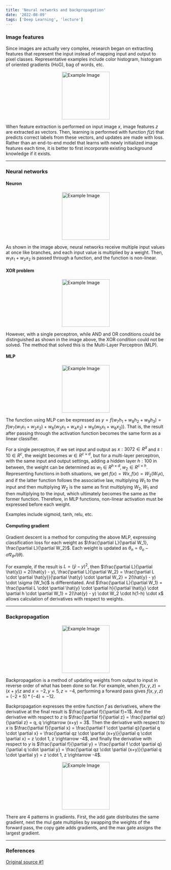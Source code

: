```yaml
---
title: 'Neural networks and backpropagation'
date: '2022-08-09'
tags: ['Deep Learning', 'lecture']
---
```


### Image features

Since images are actually very complex, research began on extracting features that represent the input instead of mapping input and output to pixel classes. Representative examples include color histogram, histogram of oriented gradients (HoG), bag of words, etc.

<img src="https://miro.medium.com/max/800/0*sQzmiOf8Yb_18HX1.png" alt="Example Image" style="display: block; margin: 0 auto; height:150;" />

When feature extraction is performed on input image $x$, image features $z$ are extracted as vectors. Then, learning is performed with function $f(z)$ that predicts correct labels from these vectors, and updates are made with loss. Rather than an end-to-end model that learns with newly initialized image features each time, it is better to first incorporate existing background knowledge if it exists.

---

### Neural networks

#### Neuron

<img src="https://mblogthumb-phinf.pstatic.net/MjAxODEyMjBfMTkw/MDAxNTQ1Mjc5Nzc3NzIx.yM3u7h0fhk0D94uYngVRHpkiwEcQqsJh5kRhO1cUnf0g.ibIVrMGKL7NKCkTEjBIzJli4lpXNb0dPrYPjaRlkdGUg.PNG.ucbsong/neuron_perceptron.png?type=w800" alt="Example Image" style="display: block; margin: 0 auto; height:150;" />

As shown in the image above, neural networks receive multiple input values at once like branches, and each input value is multiplied by a weight. Then, $w_1 x_1 + w_2 x_2$ is passed through a function, and the function is non-linear.

#### XOR problem

<img src="https://blog.kakaocdn.net/dna/NalwG/btqxdrzsQAV/AAAAAAAAAAAAAAAAAAAAALcupiEZlPlneT1Ns3tgkQf_ZlAVgf17M7v_yjjOU7rS/img.png?credential=yqXZFxpELC7KVnFOS48ylbz2pIh7yKj8&expires=1761922799&allow_ip=&allow_referer=&signature=KwIb3lRGhON%2B%2B44WWwnEbIvQ708%3D" alt="Example Image" style="display: block; margin: 0 auto; height:150;" />

However, with a single perceptron, while AND and OR conditions could be distinguished as shown in the image above, the XOR condition could not be solved. The method that solved this is the Multi-Layer Perceptron (MLP).

#### MLP

<img src="https://www.allaboutcircuits.com/uploads/articles/an-introduction-to-training-theory-for-neural-networks_rk_aac_image2.jpg" alt="Example Image" style="display: block; margin: 0 auto; height:150;" />

The function using MLP can be expressed as $y=f(w_7h_1 + w_8h_2 + w_9h_3) = f(w_7(w_1x_1 + w_2x_2) + w_8(w_3x_1 + w_4x_2) + w_9(w_5x_1 + w_6x_2))$. That is, the result after passing through the activation function becomes the same form as a linear classifier.

For a single perceptron, if we set input and output as $x : 3072 \in R^d$ and $s : 10 \in R^c$, the weight becomes $w \in R^{c \times d}$, but for a multi-layer perceptron, with the same input and output settings, adding a hidden layer $h : 100$ in between, the weight can be determined as $w_1 \in R^{h \times d}, w_2 \in R^{c \times h}$. Representing functions in both situations, we get $f(x) = Wx, f(x) = W_2(W_1 x)$, and if the latter function follows the associative law, multiplying $W_1$ to the input and then multiplying $W_2$ is the same as first multiplying $W_2, W_1$ and then multiplying to the input, which ultimately becomes the same as the former function. Therefore, in MLP functions, non-linear activation must be expressed before each weight.

Examples include sigmoid, tanh, relu, etc.

#### Computing gradient

Gradient descent is a method for computing the above MLP, expressing classification loss for each weight as $\frac{\partial L}{\partial W_1}, \frac{\partial L}{\partial W_2}$. Each weight is updated as $\theta_n = \theta_o - \alpha \nabla_{\theta} J(\theta)$.

For example, if the result is $L = (\hat{y} - y)^2$, then $\frac{\partial L}{\partial \hat{y}} = 2(\hat{y} - y), \frac{\partial L}{\partial W_2} = \frac{\partial L \cdot \partial \hat{y}}{\partial \hat{y} \cdot \partial W_2} = 2(\hat{y} - y) \cdot \sigma (W_1x)$ is differentiated. And $\frac{\partial L}{\partial W_1} = \frac{\partial L \cdot \partial \hat{y} \cdot \partial h}{\partial \hat{y} \cdot \partial h \cdot \partial W_1} = 2(\hat{y} - y) \cdot W_2 \cdot h(1-h) \cdot x$ allows calculation of derivatives with respect to weights.

---

### Backpropagation

<img src="https://editor.analyticsvidhya.com/uploads/18870backprop2.png" alt="Example Image" style="display: block; margin: 0 auto; height:150;" />

Backpropagation is a method of updating weights from output to input in reverse order of what has been done so far. For example, when $f(x,y,z) = (x+y)z$ and $x=-2, y=5, z=-4$, performing a forward pass gives $f(x,y,z) = (-2+5)*(-4) = -12$.

Backpropagation expresses the entire function $f$ as derivatives, where the derivative at the final result is $\frac{\partial f}{\partial f}=1$. And the derivative with respect to $z$ is $\frac{\partial f}{\partial z} = \frac{\partial qz}{\partial z} = q, q \rightarrow (x+y) = 3$. Then the derivative with respect to $x$ is $\frac{\partial f}{\partial x} = \frac{\partial f \cdot \partial q}{\partial q \cdot \partial x} = \frac{\partial qz \cdot \partial (x+y)}{\partial q \cdot \partial x} = z \cdot 1, z \rightarrow -4$, and finally the derivative with respect to $y$ is $\frac{\partial f}{\partial y} = \frac{\partial f \cdot \partial q}{\partial q \cdot \partial y} = \frac{\partial qz \cdot \partial (x+y)}{\partial q \cdot \partial y} = z \cdot 1, z \rightarrow -4$.

<img src="https://blog.kakaocdn.net/dna/rXXaO/btqZkpTMMMV/AAAAAAAAAAAAAAAAAAAAACYJhqUhcm2UokY7w4EMRxXN7rjvZ-_ybrRDjx2i-bQO/img.png?credential=yqXZFxpELC7KVnFOS48ylbz2pIh7yKj8&expires=1761922799&allow_ip=&allow_referer=&signature=565McIykZyWCSdbqQyblgOIzhQg%3D" alt="Example Image" style="display: block; margin: 0 auto; height:150;" />

There are 4 patterns in gradients. First, the add gate distributes the same gradient, next the mul gate multiplies by swapping the weights of the forward pass, the copy gate adds gradients, and the max gate assigns the largest gradient.

---

### References

[Original source #1](https://youtu.be/niLF4XWkE-U?si=9czVH7bPVCAU-5K2)